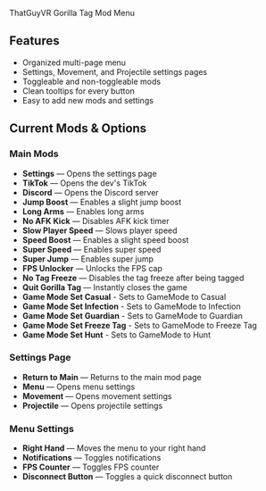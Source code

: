 ThatGuyVR Gorilla Tag Mod Menu

## Features
- Organized multi-page menu  
- Settings, Movement, and Projectile settings pages  
- Toggleable and non-toggleable mods  
- Clean tooltips for every button  
- Easy to add new mods and settings  
## Current Mods & Options

### Main Mods
- **Settings** — Opens the settings page  
- **TikTok** — Opens the dev's TikTok  
- **Discord** — Opens the Discord server  
- **Jump Boost** — Enables a slight jump boost  
- **Long Arms** — Enables long arms  
- **No AFK Kick** — Disables AFK kick timer  
- **Slow Player Speed** — Slows player speed  
- **Speed Boost** — Enables a slight speed boost  
- **Super Speed** — Enables super speed  
- **Super Jump** — Enables super jump  
- **FPS Unlocker** — Unlocks the FPS cap  
- **No Tag Freeze** — Disables the tag freeze after being tagged  
- **Quit Gorilla Tag** — Instantly closes the game
- **Game Mode Set Casual** - Sets to GameMode to Casual
- **Game Mode Set Infection** - Sets to GameMode to Infection
- **Game Mode Set Guardian** - Sets to GameMode to Guardian
- **Game Mode Set Freeze Tag** - Sets to GameMode to Freeze Tag
- **Game Mode Set Hunt** - Sets to GameMode to Hunt 
### Settings Page
- **Return to Main** — Returns to the main mod page  
- **Menu** — Opens menu settings  
- **Movement** — Opens movement settings  
- **Projectile** — Opens projectile settings  
### Menu Settings
- **Right Hand** — Moves the menu to your right hand  
- **Notifications** — Toggles notifications  
- **FPS Counter** — Toggles FPS counter  
- **Disconnect Button** — Toggles a quick disconnect button  
